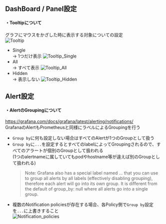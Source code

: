 ## DashBoard / Panel設定
#### ・Tooltipについて  
グラフにマウスをかざした時に表示する対象についての設定  
![Tooltip](https://github.com/nutslove/all_I_need/blob/master/Knowledges/Grafana/image/Tooltip.jpg)
- Single  
  → 1つだけ表示
![Tooltip_Single](https://github.com/nutslove/all_I_need/blob/master/Knowledges/Grafana/image/Tooltip_Single.jpg)
- All  
  → すべて表示
![Tooltip_All](https://github.com/nutslove/all_I_need/blob/master/Knowledges/Grafana/image/Tooltip_All.jpg)
- Hidden  
  → 表示しない
![Tooltip_Hidden](https://github.com/nutslove/all_I_need/blob/master/Knowledges/Grafana/image/Tooltip_Hidden.jpg)

## Alert設定
#### ・AlertのGroupingについて
https://grafana.com/docs/grafana/latest/alerting/notifications/  
GrafanaのAlertもPrometheusと同様にラベルによるGroupingを行う  
- `Group by`に何も設定しない場合はすべてのAlertが1つのGroupとして扱う
- `Group by`に`...`を設定するとすべてのlabelによってGroupingされるので、すべてのアラートが個別のGroupとして扱われる  
  (1つのalertnameに属していてもpodやhostname等が違えば別のGroupとして扱われる)
  >Note: Grafana also has a special label named ... that you can use to group all alerts by all labels (effectively disabling grouping), 
therefore each alert will go into its own group. It is different from the default of group_by: null where all alerts go into a single group.  
- 複数のNotification policiesが存在する場合、各Policy側で`Group by`設定を`...`に上書きすること  
  ![Notification_policies](https://github.com/nutslove/all_I_need/blob/master/Knowledges/Grafana/image/NotificationPolicies.jpg)